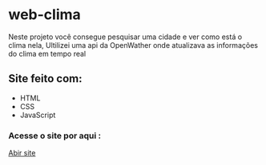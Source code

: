 # web-clima
<p>Neste projeto você consegue pesquisar uma cidade e ver como está o clima nela,
 Ultilizei uma api da OpenWather onde atualizava as informações do clima em tempo real</p>
 
<h2>Site feito com:</h2>
<ul>
 <li>HTML</li>
 <li>CSS</li>
 <li>JavaScript</li>
</ul>

<h3>Acesse o site por aqui :</h3>
 <p><a href="https://phenomenal-medovik-39fdf5.netlify.app/">Abir site</a>
